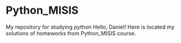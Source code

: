 # Python_MISIS
My repository for studying python
Hello, Daniel!
Here is located my solutions of homeworks from Python_MISIS course.
